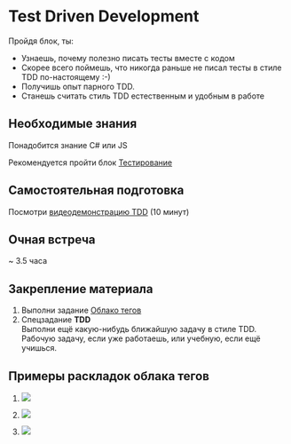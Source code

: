 ﻿# Test Driven Development

Пройдя блок, ты:

- Узнаешь, почему полезно писать тесты вместе с кодом
- Скорее всего поймешь, что никогда раньше не писал тесты в стиле TDD по-настоящему :-)
- Получишь опыт парного TDD.
- Станешь считать стиль TDD естественным и удобным в работе


## Необходимые знания

Понадобится знание C# или JS

Рекомендуется пройти блок [Тестирование](https://github.com/kontur-courses/testing)


## Самостоятельная подготовка

Посмотри [видеодемонстрацию TDD](https://www.youtube.com/watch?v=lLTv2JSrCBY) (10 минут)


## Очная встреча

~ 3.5 часа


## Закрепление материала

1. Выполни задание [Облако тегов](HomeExercise.md)
2. Спецзадание __TDD__  
Выполни ещё какую-нибудь ближайшую задачу в стиле TDD. Рабочую задачу, если уже работаешь, или учебную, если ещё учишься.

## Примеры раскладок облака тегов




1. ![](https://github.com/IAlmostDeveloper/tdd/tree/master/cs/TagCloud/CloudLayoutExamples/Example1.png)

2. ![](https://github.com/IAlmostDeveloper/tdd/tree/master/cs/TagCloud/CloudLayoutExamples/Example2.png)

3. ![](https://github.com/IAlmostDeveloper/tdd/tree/master/cs/TagCloud/CloudLayoutExamples/Example3.png)